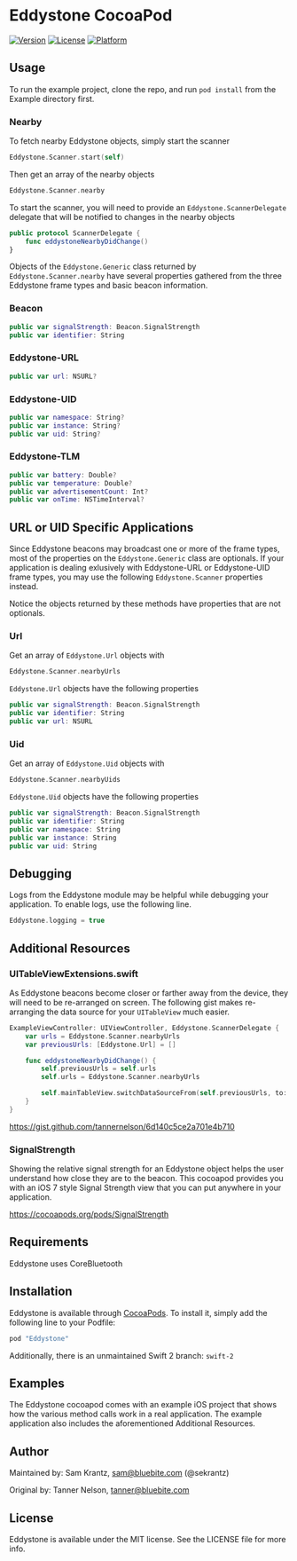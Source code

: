 # Eddystone CocoaPod

[![Version](https://img.shields.io/cocoapods/v/Eddystone.svg?style=flat)](http://cocoapods.org/pods/Eddystone)
[![License](https://img.shields.io/cocoapods/l/Eddystone.svg?style=flat)](http://cocoapods.org/pods/Eddystone)
[![Platform](https://img.shields.io/cocoapods/p/Eddystone.svg?style=flat)](http://cocoapods.org/pods/Eddystone)

## Usage

To run the example project, clone the repo, and run `pod install` from the Example directory first.

### Nearby

To fetch nearby Eddystone objects, simply start the scanner

```swift
Eddystone.Scanner.start(self)
```

Then get an array of the nearby objects

```swift
Eddystone.Scanner.nearby
```

To start the scanner, you will need to provide an `Eddystone.ScannerDelegate` delegate that will be notified to changes in the nearby objects

```swift
public protocol ScannerDelegate {
    func eddystoneNearbyDidChange()
}
```

Objects of the `Eddystone.Generic` class returned by `Eddystone.Scanner.nearby` have several properties gathered from the three Eddystone frame types and basic beacon information.

### Beacon
```swift
public var signalStrength: Beacon.SignalStrength
public var identifier: String
```

### Eddystone-URL
```swift
public var url: NSURL?
```

### Eddystone-UID
```swift
public var namespace: String?
public var instance: String?
public var uid: String?
```

### Eddystone-TLM
```swift
public var battery: Double?
public var temperature: Double?
public var advertisementCount: Int?
public var onTime: NSTimeInterval?
```

## URL or UID Specific Applications

Since Eddystone beacons may broadcast one or more of the frame types, most of the properties on the `Eddystone.Generic` class are optionals. If your application is dealing exlusively with Eddystone-URL or Eddystone-UID frame types, you may use the following `Eddystone.Scanner` properties instead.

Notice the objects returned by these methods have properties that are not optionals.

### Url
Get an array of `Eddystone.Url` objects with

```swift
Eddystone.Scanner.nearbyUrls
```

`Eddystone.Url` objects have the following properties

```swift
public var signalStrength: Beacon.SignalStrength
public var identifier: String
public var url: NSURL
```

### Uid
Get an array of `Eddystone.Uid` objects with

```swift
Eddystone.Scanner.nearbyUids
```

`Eddystone.Uid` objects have the following properties

```swift
public var signalStrength: Beacon.SignalStrength
public var identifier: String
public var namespace: String
public var instance: String
public var uid: String
```

## Debugging

Logs from the Eddystone module may be helpful while debugging your application. To enable logs, use the following line.

```swift
Eddystone.logging = true
```

## Additional Resources

### UITableViewExtensions.swift

As Eddystone beacons become closer or farther away from the device, they will need to be re-arranged on screen. The following gist makes re-arranging the data source for your `UITableView` much easier.

```swift
ExampleViewController: UIViewController, Eddystone.ScannerDelegate {
    var urls = Eddystone.Scanner.nearbyUrls
    var previousUrls: [Eddystone.Url] = []

    func eddystoneNearbyDidChange() {
        self.previousUrls = self.urls
        self.urls = Eddystone.Scanner.nearbyUrls

        self.mainTableView.switchDataSourceFrom(self.previousUrls, to: self.urls, withAnimation: .Top)
    }    
}
```

<https://gist.github.com/tannernelson/6d140c5ce2a701e4b710>

### SignalStrength

Showing the relative signal strength for an Eddystone object helps the user understand how close they are to the beacon. This cocoapod provides you with an iOS 7 style Signal Strength view that you can put anywhere in your application.

<https://cocoapods.org/pods/SignalStrength>

## Requirements

Eddystone uses CoreBluetooth

## Installation

Eddystone is available through [CocoaPods](http://cocoapods.org). To install
it, simply add the following line to your Podfile:

```ruby
pod "Eddystone"
```

Additionally, there is an unmaintained Swift 2 branch: `swift-2`

## Examples

The Eddystone cocoapod comes with an example iOS project that shows how the various method calls work in a real application. The example application also includes the aforementioned Additional Resources.

## Author

Maintained by: Sam Krantz, sam@bluebite.com (@sekrantz)

Original by: Tanner Nelson, tanner@bluebite.com

## License

Eddystone is available under the MIT license. See the LICENSE file for more info.
